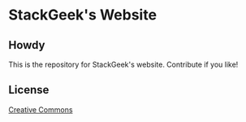 # StackGeek's Website

## Howdy
This is the repository for StackGeek's website.  Contribute if you like!

## License

[Creative Commons](http://creativecommons.org/licenses/by-nc-sa/3.0/)
